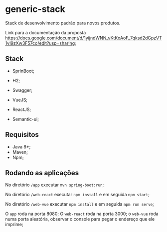 # generic-stack
Stack de desenvolvimento padrão para novos produtos.


Link para a documentação da proposta https://docs.google.com/document/d/1yijndWNN_vKtKxAoF_7qksd2dGpzVT1vI9zXw3F57co/edit?usp=sharing;


## Stack

- SprinBoot;
- H2;
- Swagger;


- VueJS;
- ReactJS;
- Semantic-ui;


## Requisitos

- Java 8+;
- Maven;
- Npm;

## Rodando as aplicações

No diretório `/app` executar `mvn spring-boot:run`;

No diretório `/web-react` executar `npm install` e em seguida `npm start`;

No diretório `/web-vue` executar `npm install` e em seguida `npm run serve`;


O `app` roda na porta 8080;
O `web-react` roda na porta 3000;
o `web-vue` roda numa porta aleatória, observar o console para pegar o endereço que ele imprime;
